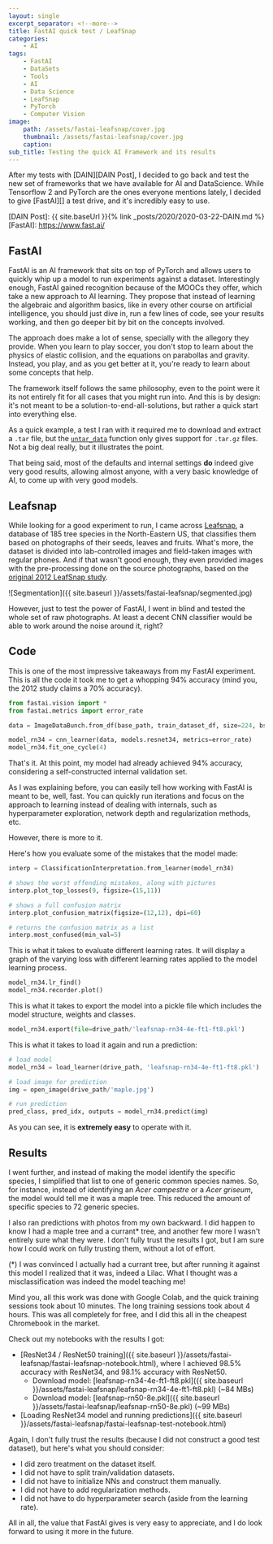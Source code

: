 ```yaml
---
layout: single
excerpt_separator: <!--more-->
title: FastAI quick test / LeafSnap
categories:
    - AI
tags:
    - FastAI
    - DataSets
    - Tools
    - AI
    - Data Science
    - LeafSnap
    - PyTorch
    - Computer Vision
image:
    path: /assets/fastai-leafsnap/cover.jpg
    thumbnail: /assets/fastai-leafsnap/cover.jpg
    caption: 
sub_title: Testing the quick AI Framework and its results
---
```


After my tests with [DAIN][DAIN Post], I decided to go back and test the new set of frameworks that we have available for AI and DataScience. While Tensorflow 2 and PyTorch are the ones everyone mentions lately, I decided to give [FastAI][] a test drive, and it's incredibly easy to use.

[DAIN Post]: {{ site.baseUrl }}{% link _posts/2020/2020-03-22-DAIN.md %}
[FastAI]: https://www.fast.ai/

<!--more-->

## FastAI

FastAI is an AI framework that sits on top of PyTorch and allows users to quickly whip up a model to run experiments against a dataset. Interestingly enough, FastAI gained recognition because of the MOOCs they offer, which take a new approach to AI learning. They propose that instead of learning the algebraic and algorithm basics, like in every other course on artificial intelligence, you should just dive in, run a few lines of code, see your results working, and then go deeper bit by bit on the concepts involved.

The approach does make a lot of sense, specially with the allegory they provide. When you learn to play soccer, you don't stop to learn about the physics of elastic collision, and the equations on parabollas and gravity. Instead, you play, and as you get better at it, you're ready to learn about some concepts that help.

The framework itself follows the same philosophy, even to the point were it its not entirely fit for all cases that you might run into. And this is by design: it's not meant to be a solution-to-end-all-solutions, but rather a quick start into everything else.

As a quick example, a test I ran with it required me to download and extract a `.tar` file, but the [`untar_data`](https://docs.fast.ai/datasets.html#untar_data) function only gives support for `.tar.gz` files. Not a big deal really, but it illustrates the point.

That being said, most of the defaults and internal settings **do** indeed give very good results, allowing almost anyone, with a very basic knowledge of AI, to come up with very good models.

## Leafsnap

While looking for a good experiment to run, I came across [Leafsnap](http://leafsnap.com/), a database of 185 tree species in the North-Eastern US, that classifies them based on photographs of their seeds, leaves and fruits. What's more, the dataset is divided into lab-controlled images and field-taken images with regular phones. And if that wasn't good enough, they even provided images with the pre-processing done on the source photographs, based on the [original 2012 LeafSnap study](https://www.slideshare.net/3awady/leafsnap-classification).

![Segmentation]({{ site.baseurl }}/assets/fastai-leafsnap/segmented.jpg)

However, just to test the power of FastAI, I went in blind and tested the whole set of raw photographs. At least a decent CNN classifier would be able to work around the noise around it, right?

## Code

This is one of the most impressive takeaways from my FastAI experiment. This is all the code it took me to get a whopping 94% accuracy (mind you, the 2012 study claims a 70% accuracy).

```python
from fastai.vision import *
from fastai.metrics import error_rate

data = ImageDataBunch.from_df(base_path, train_dataset_df, size=224, bs=64).normalize()

model_rn34 = cnn_learner(data, models.resnet34, metrics=error_rate)
model_rn34.fit_one_cycle(4)
```

That's it. At this point, my model had already achieved 94% accuracy, considering a self-constructed internal validation set.

As I was explaining before, you can easily tell how working with FastAI is meant to be, well, fast. You can quickly run iterations and focus on the approach to learning instead of dealing with internals, such as hyperparameter exploration, network depth and regularization methods, etc.

However, there is more to it.

Here's how you evaluate some of the mistakes that the model made:

```python
interp = ClassificationInterpretation.from_learner(model_rn34)

# shows the worst offending mistakes, along with pictures
interp.plot_top_losses(9, figsize=(15,11))

# shows a full confusion matrix
interp.plot_confusion_matrix(figsize=(12,12), dpi=60)

# returns the confusion matrix as a list
interp.most_confused(min_val=5)
```

This is what it takes to evaluate different learning rates. It will display a graph of the varying loss with different learning rates applied to the model learning process.

```python
model_rn34.lr_find()
model_rn34.recorder.plot()
```

This is what it takes to export the model into a pickle file which includes the model structure, weights and classes.

```python
model_rn34.export(file=drive_path/'leafsnap-rn34-4e-ft1-ft8.pkl')
```

This is what it takes to load it again and run a prediction:

```python
# load model
model_rn34 = load_learner(drive_path, 'leafsnap-rn34-4e-ft1-ft8.pkl')

# load image for prediction
img = open_image(drive_path/'maple.jpg')

# run prediction
pred_class, pred_idx, outputs = model_rn34.predict(img)
```

As you can see, it is **extremely easy** to operate with it.

## Results

I went further, and instead of making the model identify the specific species, I simplified that list to one of generic common species names. So, for instance, instead of identifying an _Acer campestre_  or a _Acer griseum_, the model would tell me it was a maple tree. This reduced the amount of specific species to 72 generic species.

I also ran predictions with photos from my own backward. I did happen to know I had a maple tree and a currant* tree, and another few more I wasn't entirely sure what they were. I don't fully trust the results I got, but I am sure how I could work on fully trusting them, without a lot of effort.

(*) I was convinced I actually had a currant tree, but after running it against this model I realized that it was, indeed a Lilac. What I thought was a misclassification was indeed the model teaching me!

Mind you, all this work was done with Google Colab, and the quick training sessions took about 10 minutes. The long training sessions took about 4 hours. This was all completely for free, and I did this all in the cheapest Chromebook in the market.

Check out my notebooks with the results I got:

- [ResNet34 / ResNet50 training]({{ site.baseurl }}/assets/fastai-leafsnap/fastai-leafsnap-notebook.html), where I achieved 98.5% accuracy with ResNet34, and 98.1% accuracy with ResNet50.
  - Download model: [leafsnap-rn34-4e-ft1-ft8.pkl]({{ site.baseurl }}/assets/fastai-leafsnap/leafsnap-rn34-4e-ft1-ft8.pkl) (~84 MBs)
  - Download model: [leafsnap-rn50-8e.pkl]({{ site.baseurl }}/assets/fastai-leafsnap/leafsnap-rn50-8e.pkl) (~99 MBs)
- [Loading ResNet34 model and running predictions]({{ site.baseurl }}/assets/fastai-leafsnap/fastai-leafsnap-test-notebook.html)

Again, I don't fully trust the results (because I did not construct a good test dataset), but here's what you should consider:

- I did zero treatment on the dataset itself.
- I did not have to split train/validation datasets.
- I did not have to initialize NNs and construct them manually.
- I did not have to add regularization methods.
- I did not have to do hyperparameter search (aside from the learning rate).

All in all, the value that FastAI gives is very easy to appreciate, and I do look forward to using it more in the future.
